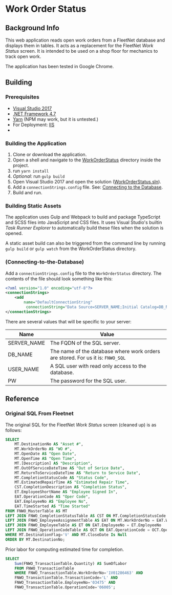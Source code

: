 # Work Order Status


## Background Info
This web application reads open work orders from a FleetNet database
and displays them in tables.
It acts as a replacement for the FleetNet *Work Status* screen.
It is intended to be used on a shop floor for mechanics to track open work.

The application has been tested in Google Chrome.

## Building
### Prerequisites
* [Visual Studio 2017](https://www.visualstudio.com/downloads/)
* [.NET Framework 4.7](https://www.microsoft.com/net/download/dotnet-framework-runtime/net47)
* [Yarn](https://yarnpkg.com/en/) (NPM may work, but it is untested.)
* For Deployment: [IIS](https://www.iis.net/)
* 
### Building the Application
1. Clone or download the application.
2. Open a shell and navigate to the [WorkOrderStatus](./WorkOrderStatus/) directory inside the project.
3. run `yarn install`
4. *Optional*: run `gulp build`
5. Open Visual Studio 2017 and open the solution ([WorkOrderStatus.sln](./WorkOrderStatus.sln)).
6. Add a `connectionStrings.config` file. See: [Connecting to the Database](#Connecting-to-the-Database).
7. Build and run.

### Building Static Assets
The application uses Gulp and Webpack to build and package
TypeScript and SCSS files into JavaScript and CSS files.
It uses Visual Studio's builtin *Task Runner Explorer*
to automatically build these files when the solution is opened.

A static asset build can also be triggered from the command line by running
`gulp build` or `gulp watch` from the WorkOrderStatus directory.

### (Connecting-to-the-Database)

Add a `connectionStrings.config` file to the `WorkOrderStatus` directory.
The contents of the file should look something like this:

```xml
<?xml version="1.0" encoding="utf-8"?>
<connectionStrings>
	<add
		name="DefaultConnectionString"
		 connectionString="Data Source=SERVER_NAME;Initial Catalog=DB_NAME;Integrated Security=False;Persist Security Info=True;User ID=USER_NAME;Password=PW;MultipleActiveResultSets=True" providerName="System.Data.SqlClient" />
</connectionStrings>
```

There are several values that will be specific to your server:

| Name        | Value                                                                           |
|-------------|---------------------------------------------------------------------------------|
| SERVER_NAME | The FQDN of the SQL server.                                                     |
| DB_NAME     | The name of the database where work orders are stored. For us it is: `FNWO_SQL` |
| USER_NAME   | A SQL user with read only access to the database.                               |
| PW          | The password for the SQL user.                                                  |

## Reference
### Original SQL From Fleetnet
The original SQL for the FleetNet *Work Status* screen (cleaned up)
is as follows:

```SQL
SELECT
	MT.DestinationNo AS "Asset #",
	MT.WorkOrderNo AS "WO #",
	MT.OpenDate AS "Open Date",
	MT.OpenTime AS "Open Time",
	MT.[Description] AS "Description",
	MT.OutOfServiceDateTime AS "Out of Serice Date",
	MT.ReturnToServiceDateTime AS "Return to Service Date",
	MT.CompletionStatusCode AS "Status Code",
	MT.EstimatedRepairTime AS "Estimated Repair Time",
	CST.CompletionDescription AS "Completion Status",
	ET.EmployeeShortName AS "Employee Signed In",
	EAT.OperationCode AS "Oper Code",
	EAT.EmployeeNo AS "Employee No",
	EAT.TimeStarted AS "Time Started"
FROM FNWO_MasterTable AS MT
LEFT JOIN FNWO_CompletionStatusTable AS CST ON MT.CompletionStatusCode = CST.CompletionStatusCode
LEFT JOIN FNWO_EmployeeAssignmentTable AS EAT ON MT.WorkOrderNo = EAT.WorkOrderNo
LEFT JOIN FNWO_EmployeeTable AS ET ON EAT.EmployeeNo = ET.EmployeeNo
LEFT JOIN FNWO_OperationCodeTable AS OCT ON EAT.OperationCode = OCT.OperationCode
WHERE MT.DestinationFlag='V' AND MT.CloseDate Is Null
ORDER BY MT.DestinationNo;
```

Prior labor for computing estimated time for completion.
```SQL
SELECT
	Sum(FNWO_TransactionTable.Quantity) AS SumOfLabor
	FROM FNWO_TransactionTable
	WHERE FNWO_TransactionTable.WorkOrderNo='1V01286463' AND
	FNWO_TransactionTable.TransactionCode='L' AND
	FNWO_TransactionTable.EmployeeNo='03475' AND
	FNWO_TransactionTable.OperationCode='06005';
```
